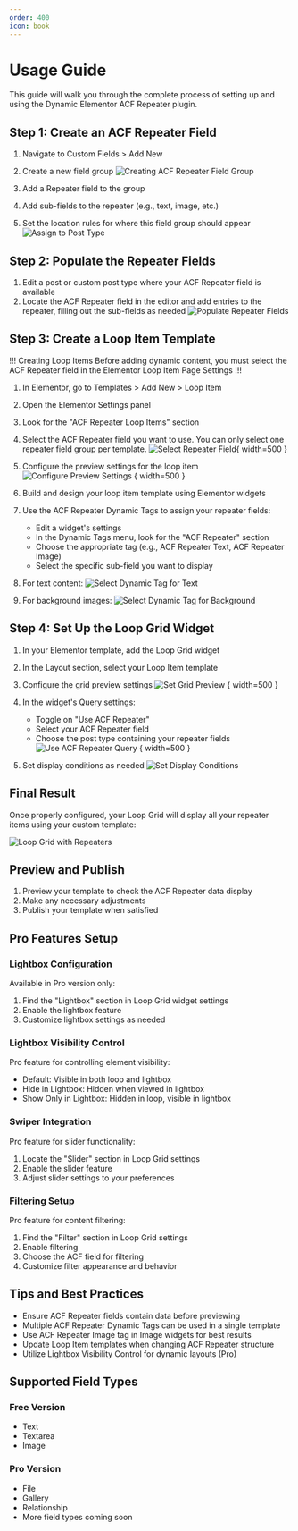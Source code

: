 ```yaml
---
order: 400
icon: book
---
```


# Usage Guide

This guide will walk you through the complete process of setting up and using the Dynamic Elementor ACF Repeater plugin.

## Step 1: Create an ACF Repeater Field

1. Navigate to Custom Fields > Add New
2. Create a new field group
![Creating ACF Repeater Field Group](/images/usage/create-acf-repeater-fields-group.jpg)

3. Add a Repeater field to the group
4. Add sub-fields to the repeater (e.g., text, image, etc.)
5. Set the location rules for where this field group should appear
![Assign to Post Type](/images/usage/assign-to-post-type.jpg)

## Step 2: Populate the Repeater Fields

1. Edit a post or custom post type where your ACF Repeater field is available
2. Locate the ACF Repeater field in the editor and add entries to the repeater, filling out the sub-fields as needed
![Populate Repeater Fields](/images/usage/populate-repeater-fields-on-post.jpg)

## Step 3: Create a Loop Item Template

!!! Creating Loop Items
Before adding dynamic content, you must select the ACF Repeater field in the Elementor Loop Item Page Settings
!!!

1. In Elementor, go to Templates > Add New > Loop Item
2. Open the Elementor Settings panel
3. Look for the "ACF Repeater Loop Items" section
4. Select the ACF Repeater field you want to use. You can only select one repeater field group per template.
![Select Repeater Field](/images/usage/select-repeater-field-for-loop.jpg){ width=500 }

5. Configure the preview settings for the loop item
![Configure Preview Settings](/images/usage/configure-preview-settings-for-loop-item.jpg) { width=500 }

6. Build and design your loop item template using Elementor widgets
7. Use the ACF Repeater Dynamic Tags to assign your repeater fields:
   - Edit a widget's settings
   - In the Dynamic Tags menu, look for the "ACF Repeater" section
   - Choose the appropriate tag (e.g., ACF Repeater Text, ACF Repeater Image)
   - Select the specific sub-field you want to display
8. For text content:
![Select Dynamic Tag for Text](/images/usage/select-dynamic-repeater-field-tag-text.jpg)
9. For background images:
![Select Dynamic Tag for Background](/images/usage/select-dynamic-repeater-field-background-image.jpg)

## Step 4: Set Up the Loop Grid Widget

1. In your Elementor template, add the Loop Grid widget
2. In the Layout section, select your Loop Item template

3. Configure the grid preview settings
![Set Grid Preview](/images/usage/set-grid-preview.jpg) { width=500 }

4. In the widget's Query settings:
   - Toggle on "Use ACF Repeater"
   - Select your ACF Repeater field
   - Choose the post type containing your repeater fields
![Use ACF Repeater Query](/images/usage/use-acf-repeater-query.jpg) { width=500 }

5. Set display conditions as needed
![Set Display Conditions](/images/usage/set-display-conditions.jpg)

## Final Result

Once properly configured, your Loop Grid will display all your repeater items using your custom template:

![Loop Grid with Repeaters](/images/usage/see-loop-grid-populated-with-repeaters.jpg)

## Preview and Publish

1. Preview your template to check the ACF Repeater data display
2. Make any necessary adjustments
3. Publish your template when satisfied

## Pro Features Setup

### Lightbox Configuration
Available in Pro version only:

1. Find the "Lightbox" section in Loop Grid widget settings
2. Enable the lightbox feature
3. Customize lightbox settings as needed

### Lightbox Visibility Control
Pro feature for controlling element visibility:

- Default: Visible in both loop and lightbox
- Hide in Lightbox: Hidden when viewed in lightbox
- Show Only in Lightbox: Hidden in loop, visible in lightbox

### Swiper Integration
Pro feature for slider functionality:

1. Locate the "Slider" section in Loop Grid settings
2. Enable the slider feature
3. Adjust slider settings to your preferences

### Filtering Setup
Pro feature for content filtering:

1. Find the "Filter" section in Loop Grid settings
2. Enable filtering
3. Choose the ACF field for filtering
4. Customize filter appearance and behavior

## Tips and Best Practices

- Ensure ACF Repeater fields contain data before previewing
- Multiple ACF Repeater Dynamic Tags can be used in a single template
- Use ACF Repeater Image tag in Image widgets for best results
- Update Loop Item templates when changing ACF Repeater structure
- Utilize Lightbox Visibility Control for dynamic layouts (Pro)

## Supported Field Types

### Free Version
- Text
- Textarea
- Image

### Pro Version
- File
- Gallery
- Relationship
- More field types coming soon 